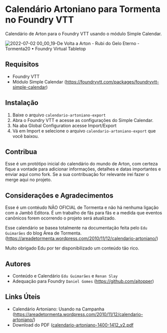 # Calendário Artoniano para Tormenta no Foundry VTT
Calendário de Arton para o Foundry VTT usando o módulo Simple Calendar.

![2022-07-02 00_00_19-De Volta a Arton - Rubi do Gelo Eterno - Tormenta20 • Foundry Virtual Tabletop](https://user-images.githubusercontent.com/72995219/176984328-090abf0b-3534-49fe-83c8-35d299bf8ba6.png)


## Requisitos
- Foundry VTT
- Módulo Simple Calendar (https://foundryvtt.com/packages/foundryvtt-simple-calendar)

## Instalação
1. Baixe o arquivo `calendario-artoniano-export`
2. Abra o Foundry VTT e acesse as configurações do Simple Calendar.
3. Na aba Global Configuration acesse Import/Export
4. Vá em Import e selecione o arquivo `calendario-artoniano-export` que você baixou.

## Contribua
Esse é um protótipo inicial do calendário do mundo de Arton, com certeza fique a vontade para adicionar informações, detalhes e datas importantes e enviar aqui como fork. Se a sua contribuação for relevante irei fazer o merge aqui no projeto.


## Considerações e Agradecimentos
Esse é um contéudo NÃO OFICIAL de Tormenta e não há nenhuma ligação com a Jambô Editora.
É um trabalho de fãs para fãs e a medida que eventos canônicos forem ocorrendo o projeto será atualizado.

Esse calendário se basea totalmente na documentação feita pelo `Edu Guimarães` do blog Área de Tormenta. 
(https://areadetormenta.wordpress.com/2010/11/12/calendario-artoniano/)

Muito obrigado Edu por ter disponibilizado um conteúdo tão rico.


## Autores

- Conteúdo e Calendário `Edu Guimarães` e `Renan Slay`
- Adequação para Foundry `Daniel Gomes` (https://github.com/ajtopper)

## Links Úteis
- Calendário Artoniano: Usando na Campanha (https://areadetormenta.wordpress.com/2010/11/12/calendario-artoniano/)
- Download do PDF ([calendario-artoniano-1400-1412_v2.pdf](https://github.com/ajtopper/calendario-artoniano-tormenta/files/9031944/calendario-artoniano-1400-1412_v2.pdf)

